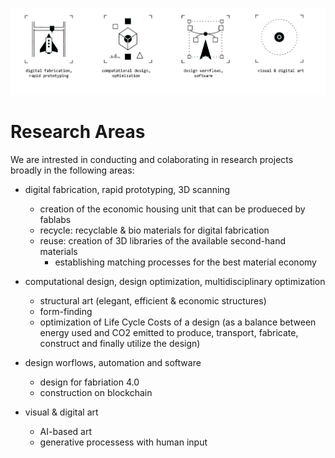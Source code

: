 
![](./assets/graphics-master-areas.png)
# Research Areas


We are intrested in conducting and colaborating in research projects broadly in the following areas:

- digital fabrication, rapid prototyping, 3D scanning
	- creation of the economic housing unit that can be produeced by fablabs
	- recycle: recyclable & bio materials for digital fabrication
	- reuse: creation of 3D libraries of the available second-hand materials
      - establishing matching processes for the best material economy
 

- computational design, design optimization, multidisciplinary optimization
  	- structural art (elegant, efficient & economic structures)
	- form-finding
	- optimization of Life Cycle Costs of a design (as a balance between energy used and CO2 emitted to produce, transport, fabricate, construct and finally utilize the design)

- design worflows, automation and software
	- design for fabriation 4.0
	- construction on blockchain

- visual & digital art
	- AI-based art
	- generative processess with human input
	





